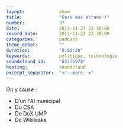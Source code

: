 ```yaml
---
layout:             show
title:              "Gare aux écrans !"
number:             37
date:               2011-11-27 22:30:00
record_date:        2011-11-27 22:30:00
categories:         podcast
theme_debat:        ""
duration:           "0:50:28"
keywords:           politique, technologie
soundclound_id:     "83776978"
hosting:            soundcloud
excerpt_separator:  "<!--more-->"
---
```



On y cause :

- D’un FAI municipal
- Du CSA
- De DoX UMP
- De Wikileaks
